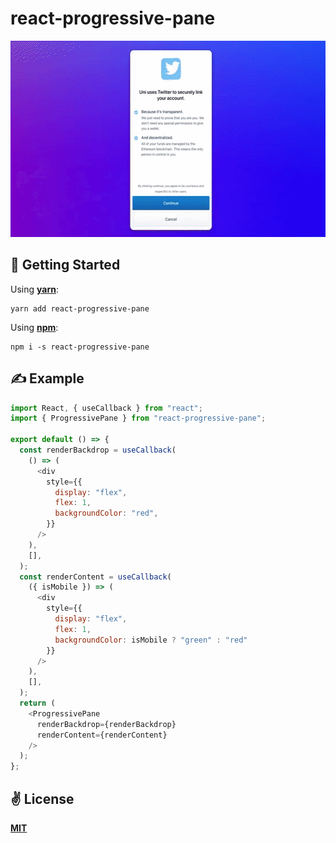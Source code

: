 # react-progressive-pane

<p align="center">
  <img src="./assets/logo.gif" width="554" height="314" alt="react-responsive-pane" />
</p>

## 🚀 Getting Started

Using [**yarn**](https://yarnpkg.com):

```
yarn add react-progressive-pane
```

Using [**npm**](https://npmjs.com):

```
npm i -s react-progressive-pane
```

## ✍️ Example

```javascript
import React, { useCallback } from "react";
import { ProgressivePane } from "react-progressive-pane";

export default () => {
  const renderBackdrop = useCallback(
    () => (
      <div
        style={{
          display: "flex",
          flex: 1,
          backgroundColor: "red",
        }}
      />
    ),
    [],
  );
  const renderContent = useCallback(
    ({ isMobile }) => (
      <div
        style={{
          display: "flex",
          flex: 1,
          backgroundColor: isMobile ? "green" : "red"
        }}
      />
    ),
    [],
  );
  return (
    <ProgressivePane
      renderBackdrop={renderBackdrop}
      renderContent={renderContent}
    />
  );
};
```

## ✌️ License
[**MIT**](./LICENSE)
